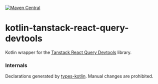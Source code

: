 [![Maven Central](https://img.shields.io/maven-central/v/org.jetbrains.kotlin-wrappers/kotlin-tanstack-react-query-devtools)](https://mvnrepository.com/artifact/org.jetbrains.kotlin-wrappers/kotlin-tanstack-react-query-devtools)

# kotlin-tanstack-react-query-devtools

Kotlin wrapper for the [Tanstack React Query Devtools](https://tanstack.com/query/v4/docs/devtools) library.

### Internals

Declarations generated by [types-kotlin](https://github.com/karakum-team/types-kotlin). Manual changes are prohibited.
